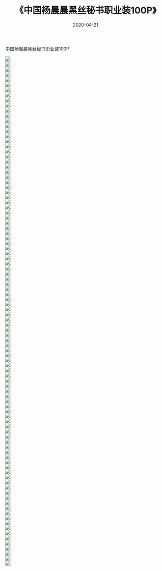 ﻿---
layout: post
title:  《中国杨晨晨黑丝秘书职业装100P》
date:   2020-04-21
img: http://img.660000.xyz/Sharelink/性感/2020/中国杨晨晨黑丝秘书职业装100P/000.jpg
categories: [美女, 清纯, 唯美]
---

中国杨晨晨黑丝秘书职业装100P

  ![](http://img.660000.xyz/Sharelink/性感/2020/中国杨晨晨黑丝秘书职业装100P/001.jpg) <br> ![](http://img.660000.xyz/Sharelink/性感/2020/中国杨晨晨黑丝秘书职业装100P/002.jpg) <br> ![](http://img.660000.xyz/Sharelink/性感/2020/中国杨晨晨黑丝秘书职业装100P/003.jpg) <br> ![](http://img.660000.xyz/Sharelink/性感/2020/中国杨晨晨黑丝秘书职业装100P/004.jpg) <br> ![](http://img.660000.xyz/Sharelink/性感/2020/中国杨晨晨黑丝秘书职业装100P/005.jpg) <br> ![](http://img.660000.xyz/Sharelink/性感/2020/中国杨晨晨黑丝秘书职业装100P/006.jpg) <br> ![](http://img.660000.xyz/Sharelink/性感/2020/中国杨晨晨黑丝秘书职业装100P/007.jpg) <br> ![](http://img.660000.xyz/Sharelink/性感/2020/中国杨晨晨黑丝秘书职业装100P/008.jpg) <br> ![](http://img.660000.xyz/Sharelink/性感/2020/中国杨晨晨黑丝秘书职业装100P/009.jpg) <br> ![](http://img.660000.xyz/Sharelink/性感/2020/中国杨晨晨黑丝秘书职业装100P/010.jpg) <br> ![](http://img.660000.xyz/Sharelink/性感/2020/中国杨晨晨黑丝秘书职业装100P/011.jpg) <br> ![](http://img.660000.xyz/Sharelink/性感/2020/中国杨晨晨黑丝秘书职业装100P/012.jpg) <br> ![](http://img.660000.xyz/Sharelink/性感/2020/中国杨晨晨黑丝秘书职业装100P/013.jpg) <br> ![](http://img.660000.xyz/Sharelink/性感/2020/中国杨晨晨黑丝秘书职业装100P/014.jpg) <br> ![](http://img.660000.xyz/Sharelink/性感/2020/中国杨晨晨黑丝秘书职业装100P/015.jpg) <br> ![](http://img.660000.xyz/Sharelink/性感/2020/中国杨晨晨黑丝秘书职业装100P/016.jpg) <br> ![](http://img.660000.xyz/Sharelink/性感/2020/中国杨晨晨黑丝秘书职业装100P/017.jpg) <br> ![](http://img.660000.xyz/Sharelink/性感/2020/中国杨晨晨黑丝秘书职业装100P/018.jpg) <br> ![](http://img.660000.xyz/Sharelink/性感/2020/中国杨晨晨黑丝秘书职业装100P/019.jpg) <br> ![](http://img.660000.xyz/Sharelink/性感/2020/中国杨晨晨黑丝秘书职业装100P/020.jpg) <br> ![](http://img.660000.xyz/Sharelink/性感/2020/中国杨晨晨黑丝秘书职业装100P/021.jpg) <br> ![](http://img.660000.xyz/Sharelink/性感/2020/中国杨晨晨黑丝秘书职业装100P/022.jpg) <br> ![](http://img.660000.xyz/Sharelink/性感/2020/中国杨晨晨黑丝秘书职业装100P/023.jpg) <br> ![](http://img.660000.xyz/Sharelink/性感/2020/中国杨晨晨黑丝秘书职业装100P/024.jpg) <br> ![](http://img.660000.xyz/Sharelink/性感/2020/中国杨晨晨黑丝秘书职业装100P/025.jpg) <br> ![](http://img.660000.xyz/Sharelink/性感/2020/中国杨晨晨黑丝秘书职业装100P/026.jpg) <br> ![](http://img.660000.xyz/Sharelink/性感/2020/中国杨晨晨黑丝秘书职业装100P/027.jpg) <br> ![](http://img.660000.xyz/Sharelink/性感/2020/中国杨晨晨黑丝秘书职业装100P/028.jpg) <br> ![](http://img.660000.xyz/Sharelink/性感/2020/中国杨晨晨黑丝秘书职业装100P/029.jpg) <br> ![](http://img.660000.xyz/Sharelink/性感/2020/中国杨晨晨黑丝秘书职业装100P/030.jpg) <br> ![](http://img.660000.xyz/Sharelink/性感/2020/中国杨晨晨黑丝秘书职业装100P/031.jpg) <br> ![](http://img.660000.xyz/Sharelink/性感/2020/中国杨晨晨黑丝秘书职业装100P/032.jpg) <br> ![](http://img.660000.xyz/Sharelink/性感/2020/中国杨晨晨黑丝秘书职业装100P/033.jpg) <br> ![](http://img.660000.xyz/Sharelink/性感/2020/中国杨晨晨黑丝秘书职业装100P/034.jpg) <br> ![](http://img.660000.xyz/Sharelink/性感/2020/中国杨晨晨黑丝秘书职业装100P/035.jpg) <br> ![](http://img.660000.xyz/Sharelink/性感/2020/中国杨晨晨黑丝秘书职业装100P/036.jpg) <br> ![](http://img.660000.xyz/Sharelink/性感/2020/中国杨晨晨黑丝秘书职业装100P/037.jpg) <br> ![](http://img.660000.xyz/Sharelink/性感/2020/中国杨晨晨黑丝秘书职业装100P/038.jpg) <br> ![](http://img.660000.xyz/Sharelink/性感/2020/中国杨晨晨黑丝秘书职业装100P/039.jpg) <br> ![](http://img.660000.xyz/Sharelink/性感/2020/中国杨晨晨黑丝秘书职业装100P/040.jpg) <br> ![](http://img.660000.xyz/Sharelink/性感/2020/中国杨晨晨黑丝秘书职业装100P/041.jpg) <br> ![](http://img.660000.xyz/Sharelink/性感/2020/中国杨晨晨黑丝秘书职业装100P/042.jpg) <br> ![](http://img.660000.xyz/Sharelink/性感/2020/中国杨晨晨黑丝秘书职业装100P/043.jpg) <br> ![](http://img.660000.xyz/Sharelink/性感/2020/中国杨晨晨黑丝秘书职业装100P/044.jpg) <br> ![](http://img.660000.xyz/Sharelink/性感/2020/中国杨晨晨黑丝秘书职业装100P/045.jpg) <br> ![](http://img.660000.xyz/Sharelink/性感/2020/中国杨晨晨黑丝秘书职业装100P/046.jpg) <br> ![](http://img.660000.xyz/Sharelink/性感/2020/中国杨晨晨黑丝秘书职业装100P/047.jpg) <br> ![](http://img.660000.xyz/Sharelink/性感/2020/中国杨晨晨黑丝秘书职业装100P/048.jpg) <br> ![](http://img.660000.xyz/Sharelink/性感/2020/中国杨晨晨黑丝秘书职业装100P/049.jpg) <br> ![](http://img.660000.xyz/Sharelink/性感/2020/中国杨晨晨黑丝秘书职业装100P/050.jpg) <br> ![](http://img.660000.xyz/Sharelink/性感/2020/中国杨晨晨黑丝秘书职业装100P/051.jpg) <br> ![](http://img.660000.xyz/Sharelink/性感/2020/中国杨晨晨黑丝秘书职业装100P/052.jpg) <br> ![](http://img.660000.xyz/Sharelink/性感/2020/中国杨晨晨黑丝秘书职业装100P/053.jpg) <br> ![](http://img.660000.xyz/Sharelink/性感/2020/中国杨晨晨黑丝秘书职业装100P/054.jpg) <br> ![](http://img.660000.xyz/Sharelink/性感/2020/中国杨晨晨黑丝秘书职业装100P/055.jpg) <br> ![](http://img.660000.xyz/Sharelink/性感/2020/中国杨晨晨黑丝秘书职业装100P/056.jpg) <br> ![](http://img.660000.xyz/Sharelink/性感/2020/中国杨晨晨黑丝秘书职业装100P/057.jpg) <br> ![](http://img.660000.xyz/Sharelink/性感/2020/中国杨晨晨黑丝秘书职业装100P/058.jpg) <br> ![](http://img.660000.xyz/Sharelink/性感/2020/中国杨晨晨黑丝秘书职业装100P/059.jpg) <br> ![](http://img.660000.xyz/Sharelink/性感/2020/中国杨晨晨黑丝秘书职业装100P/060.jpg) <br> ![](http://img.660000.xyz/Sharelink/性感/2020/中国杨晨晨黑丝秘书职业装100P/061.jpg) <br> ![](http://img.660000.xyz/Sharelink/性感/2020/中国杨晨晨黑丝秘书职业装100P/062.jpg) <br> ![](http://img.660000.xyz/Sharelink/性感/2020/中国杨晨晨黑丝秘书职业装100P/063.jpg) <br> ![](http://img.660000.xyz/Sharelink/性感/2020/中国杨晨晨黑丝秘书职业装100P/064.jpg) <br> ![](http://img.660000.xyz/Sharelink/性感/2020/中国杨晨晨黑丝秘书职业装100P/065.jpg) <br> ![](http://img.660000.xyz/Sharelink/性感/2020/中国杨晨晨黑丝秘书职业装100P/066.jpg) <br> ![](http://img.660000.xyz/Sharelink/性感/2020/中国杨晨晨黑丝秘书职业装100P/067.jpg) <br> ![](http://img.660000.xyz/Sharelink/性感/2020/中国杨晨晨黑丝秘书职业装100P/068.jpg) <br> ![](http://img.660000.xyz/Sharelink/性感/2020/中国杨晨晨黑丝秘书职业装100P/069.jpg) <br> ![](http://img.660000.xyz/Sharelink/性感/2020/中国杨晨晨黑丝秘书职业装100P/070.jpg) <br> ![](http://img.660000.xyz/Sharelink/性感/2020/中国杨晨晨黑丝秘书职业装100P/071.jpg) <br> ![](http://img.660000.xyz/Sharelink/性感/2020/中国杨晨晨黑丝秘书职业装100P/072.jpg) <br> ![](http://img.660000.xyz/Sharelink/性感/2020/中国杨晨晨黑丝秘书职业装100P/073.jpg) <br> ![](http://img.660000.xyz/Sharelink/性感/2020/中国杨晨晨黑丝秘书职业装100P/074.jpg) <br> ![](http://img.660000.xyz/Sharelink/性感/2020/中国杨晨晨黑丝秘书职业装100P/075.jpg) <br> ![](http://img.660000.xyz/Sharelink/性感/2020/中国杨晨晨黑丝秘书职业装100P/076.jpg) <br> ![](http://img.660000.xyz/Sharelink/性感/2020/中国杨晨晨黑丝秘书职业装100P/077.jpg) <br> ![](http://img.660000.xyz/Sharelink/性感/2020/中国杨晨晨黑丝秘书职业装100P/078.jpg) <br> ![](http://img.660000.xyz/Sharelink/性感/2020/中国杨晨晨黑丝秘书职业装100P/079.jpg) <br> ![](http://img.660000.xyz/Sharelink/性感/2020/中国杨晨晨黑丝秘书职业装100P/080.jpg) <br> ![](http://img.660000.xyz/Sharelink/性感/2020/中国杨晨晨黑丝秘书职业装100P/081.jpg) <br> ![](http://img.660000.xyz/Sharelink/性感/2020/中国杨晨晨黑丝秘书职业装100P/082.jpg) <br> ![](http://img.660000.xyz/Sharelink/性感/2020/中国杨晨晨黑丝秘书职业装100P/083.jpg) <br> ![](http://img.660000.xyz/Sharelink/性感/2020/中国杨晨晨黑丝秘书职业装100P/084.jpg) <br> ![](http://img.660000.xyz/Sharelink/性感/2020/中国杨晨晨黑丝秘书职业装100P/085.jpg) <br> ![](http://img.660000.xyz/Sharelink/性感/2020/中国杨晨晨黑丝秘书职业装100P/086.jpg) <br> ![](http://img.660000.xyz/Sharelink/性感/2020/中国杨晨晨黑丝秘书职业装100P/087.jpg) <br> ![](http://img.660000.xyz/Sharelink/性感/2020/中国杨晨晨黑丝秘书职业装100P/088.jpg) <br> ![](http://img.660000.xyz/Sharelink/性感/2020/中国杨晨晨黑丝秘书职业装100P/089.jpg) <br> ![](http://img.660000.xyz/Sharelink/性感/2020/中国杨晨晨黑丝秘书职业装100P/090.jpg) <br> ![](http://img.660000.xyz/Sharelink/性感/2020/中国杨晨晨黑丝秘书职业装100P/091.jpg) <br> ![](http://img.660000.xyz/Sharelink/性感/2020/中国杨晨晨黑丝秘书职业装100P/092.jpg) <br> ![](http://img.660000.xyz/Sharelink/性感/2020/中国杨晨晨黑丝秘书职业装100P/093.jpg) <br> ![](http://img.660000.xyz/Sharelink/性感/2020/中国杨晨晨黑丝秘书职业装100P/094.jpg) <br> ![](http://img.660000.xyz/Sharelink/性感/2020/中国杨晨晨黑丝秘书职业装100P/095.jpg) <br> ![](http://img.660000.xyz/Sharelink/性感/2020/中国杨晨晨黑丝秘书职业装100P/096.jpg) <br> ![](http://img.660000.xyz/Sharelink/性感/2020/中国杨晨晨黑丝秘书职业装100P/097.jpg) <br> ![](http://img.660000.xyz/Sharelink/性感/2020/中国杨晨晨黑丝秘书职业装100P/098.jpg) <br> ![](http://img.660000.xyz/Sharelink/性感/2020/中国杨晨晨黑丝秘书职业装100P/099.jpg) <br> ![](http://img.660000.xyz/Sharelink/性感/2020/中国杨晨晨黑丝秘书职业装100P/100.jpg) <br>